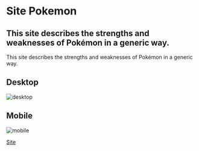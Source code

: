 # Site Pokemon

## This site describes the strengths and weaknesses of Pokémon in a generic way.
This site describes the strengths and weaknesses of Pokémon in a generic way.

## Desktop

<img src='https://i.ibb.co/4pgkfFk/desktop.png' alt='desktop'/>

## Mobile

<img src='https://i.ibb.co/dp3C12D/mobile.png' alt='mobile'/>

<a href = 'https://pokemon-jl.netlify.app/' target='_blank'>Site</a>
